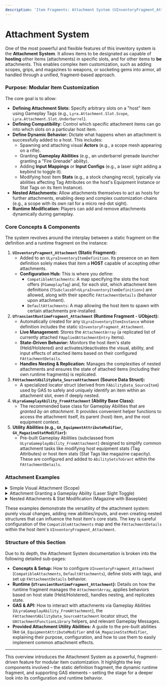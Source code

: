 ```yaml
---
description: 'Item Fragments: Attachment System (UInventoryFragment_Attachment) Overview'
---
```


# Attachment System

One of the most powerful and flexible features of this inventory system is the **Attachment System**. It allows items to be designated as capable of **hosting** other items (attachments) in specific slots, and for other items to **be** attachments. This enables complex item customization, such as adding scopes, grips, and magazines to weapons, or socketing gems into armor, all handled through a unified, fragment-based approach.

### Purpose: Modular Item Customization

The core goal is to allow:

* **Defining Attachment Slots:** Specify arbitrary slots on a "host" item using Gameplay Tags (e.g., `Lyra.Attachment.Slot.Scope`, `Lyra.Attachment.Slot.Underbarrel`).
* **Defining Compatibility:** Control which specific attachment items can go into which slots on a particular host item.
* **Define Dynamic Behavior:** Dictate what happens when an attachment is successfully added to a host. This includes:
  * Spawning and attaching visual **Actors** (e.g., a scope mesh appearing on a rifle).
  * Granting **Gameplay Abilities** (e.g., an underbarrel grenade launcher granting a "Fire Grenade" ability).
  * Adding **Input Mappings** or **Input Configs** (e.g., a laser sight adding a keybind to toggle it).
  * Modifying host item **Stats** (e.g., a stock changing recoil, typically via abilities affecting Tag Attributes on the host's Equipment Instance or Stat Tags on its Item Instance).
* **Nested Attachments:** Allow attachments themselves to act as hosts for further attachments, enabling deep and complex customization chains (e.g., a scope with its own rail for a micro red-dot sight).
* **Runtime Modification:** Players can add and remove attachments dynamically during gameplay.

### Core Concepts & Components

The system revolves around the interplay between a static fragment on the definition and a runtime fragment on the instance:

1. **`UInventoryFragment_Attachment` (Static Fragment):**
   * Added to an `ULyraInventoryItemDefinition`. Its presence on an item definition solely makes that item a **HOST** capable of accepting other attachments.
   * **Configuration Hub:** This is where you define:
     * `CompatibleAttachments`: A map specifying the slots the host offers (`FGameplayTag`) and, for each slot, which attachment item definitions (`TSubclassOf<ULyraInventoryItemDefinition>`) are allowed, along with their specific `FAttachmentDetails` (behavior upon attachment).
     * `DefaultAttachments`: A map allowing the host item to spawn with certain attachments pre-installed.
2. **`UTransientRuntimeFragment_Attachment` (Runtime Fragment - UObject):**
   * Automatically created for any `ULyraInventoryItemInstance` whose definition includes the static `UInventoryFragment_Attachment`.
   * **Live Management:** Stores the `AttachmentArray` (a replicated list of currently attached `FAppliedAttachmentEntry` items).
   * **State-Driven Behavior:** Monitors the host item's state (Held/Holstered) and activates/deactivates the visual, ability, and input effects of attached items based on their configured `FAttachmentDetails`.
   * **Handles Nesting & Replication:** Manages the complexities of nested attachments and ensures the state of attached items (including their own runtime fragments) is replicated.
3. **`FAttachmentAbilityData_SourceAttachment` (Source Data Struct):**
   * A specialized locator struct (derived from `FAbilityData_SourceItem`) used by GAS to safely and uniquely identify an item within an attachment slot, even if deeply nested.
4. **`ULyraGameplayAbility_FromAttachment` (Ability Base Class):**
   * The recommended base class for Gameplay Abilities that are _granted by an attachment_. It provides convenient helper functions to access the attachment itself, its parent (host) item, and the root equipment context.
5. **Utility Abilities (e.g., `GA_EquipmentAttributeModifier`, `GA_MagazineStatModifier`):**
   * Pre-built Gameplay Abilities (subclassed from `ULyraGameplayAbility_FromAttachment`) designed to simplify common attachment tasks like modifying host equipment stats (Tag Attributes) or host item stats (Stat Tags like magazine capacity). These are configured and added to `AbilitySetsToGrant` within the `FAttachmentDetails`.

### Attachment Examples

<details>

<summary>Simple Visual Attachment (Scope)</summary>

**Goal:** Attach a scope mesh to a rifle. The scope itself grants no new abilities but provides a visual change.

1. **Define Items & Fragments:**
   * **Host Item (`ID_Rifle_Marksman`):**
     * Has `UInventoryFragment_EquippableItem` (linked to `ED_Rifle_Marksman`).
     * Has `UInventoryFragment_Attachment` with the following in `CompatibleAttachments`:
       * Key: `Lyra.Attachment.Slot.Optic`
       * Value (`FAttachmentSlotDetails`):
         * `AttachmentDetailsMap`:
           * Key: `ID_Attachment_Scope_4x`
           * Value (`FAttachmentDetails`):
             * `AttachmentIcon`: `T_UI_Icon_OpticSlot`
             * `HolsteredAttachmentSettings`:
               * `ActorSpawnInfo`: `ActorToSpawn = BP_Scope_4x_HolsteredVariant`, `AttachSocket = rifle_optic_socket`, `AttachTransform = (Adjusted for holstered view)`
             * `HeldAttachmentSettings`:
               * `ActorSpawnInfo`: `ActorToSpawn = BP_Scope_4x_Attached`, `AttachSocket = rifle_optic_socket`, `AttachTransform = (Identity or fine-tuned for held view)`
   * **Attachment Item (`ID_Attachment_Scope_4x`):**
     * Has `UInventoryFragment_InventoryIcon` (for UI).
     * Has `UInventoryFragment_PickupItem` (to be droppable, specifying `SM_Scope_4x_Pickup` mesh).
     * _(Does NOT need `UInventoryFragment_Attachment` unless it can host further attachments)._
   * **Actor Blueprints:**
     * `BP_Scope_4x_Attached`: Contains the scope mesh intended for when the rifle is held.
     * `BP_Scope_4x_HolsteredVariant`: (Optional) A different mesh or LOD for when the rifle (and scope) are holstered.
2. **Runtime Behavior (Simplified):**
   * Player has `ID_Rifle_Marksman` equipped (instance: `RifleInstance`).
   * Player adds `ID_Attachment_Scope_4x` (instance: `ScopeInstance`) to the `Lyra.Attachment.Slot.Optic` on `RifleInstance` (e.g., via UI drag-drop triggering server-side `AddAttachmentToItemInstance`).
   * The `UTransientRuntimeFragment_Attachment` on `RifleInstance`:
     * Adds an `FAppliedAttachmentEntry` for `ScopeInstance` to its `AttachmentArray`.
     * If `RifleInstance` is currently **Held** (via `bIsEquipped` on its runtime fragment):
       * It reads `HeldAttachmentSettings` from the entry.
       * It calls `SpawnAttachmentActor`, which spawns `BP_Scope_4x_Attached` and attaches it to `RifleInstance`'s held weapon actor at `rifle_optic_socket`.
     * If `RifleInstance` is currently **Holstered** (via `bIsHolstered`):
       * It reads `HolsteredAttachmentSettings` and spawns/attaches `BP_Scope_4x_HolsteredVariant`.
   * When `RifleInstance` transitions between Held and Holstered (e.g., player swaps weapons), the `OnEquipped`/`OnHolster` callbacks on its `UTransientRuntimeFragment_Attachment` trigger deactivation of the old state's actor and activation of the new state's actor for the scope.

**Result:** The scope mesh appears correctly on the rifle, changing its visual based on whether the rifle is held or holstered.

</details>

<details>

<summary>Attachment Granting a Gameplay Ability (Laser Sight Toggle)</summary>

**Goal:** Attach a laser sight that grants the player an ability to toggle the laser on/off when the host weapon is held.

1. **Define Items & Fragments:**
   * **Host Item (`ID_Pistol_Tactical`):**
     * Has `UInventoryFragment_EquippableItem`.
     * Has `UInventoryFragment_Attachment` with `CompatibleAttachments`:
       * Key: `Lyra.Attachment.Slot.AccessoryRail`
       * Value (`FAttachmentSlotDetails`):
         * `AttachmentDetailsMap`:
           * Key: `ID_Attachment_LaserModule`
           * Value (`FAttachmentDetails`):
             * `HeldAttachmentSettings`:
               * `AbilitySetsToGrant`: `[{AS_LaserToggleAbility}]` (An Ability Set containing `GA_ToggleLaserSight`)
               * `ActorSpawnInfo`: `ActorToSpawn = BP_LaserModule_Attached` (Mesh with a controllable laser beam component)
               * `InputConfig`: (Optional) `InputConfig_LaserToggle` mapping an input action (e.g., `IA_ToggleAccessory`) to `Ability.Weapon.ToggleLaser`.
             * `HolsteredAttachmentSettings`: (Laser actor might be hidden or off, no abilities/input).
   * **Attachment Item (`ID_Attachment_LaserModule`):** Standard Icon/Pickup fragments.
   * **Ability Set (`AS_LaserToggleAbility`):** Contains `GA_ToggleLaserSight`.
   * **Gameplay Ability (`GA_ToggleLaserSight`):**
     * Inherits from `ULyraGameplayAbility_FromAttachment`.
     * In `ActivateAbility`:
       * Uses `GetAssociatedAttachmentItem()` to get the laser module instance.
       * Uses `GetSpawnAttachmentActor()` to get the `BP_LaserModule_Attached` actor instance.
       * Calls a function/event on `BP_LaserModule_Attached` to toggle its laser beam visibility/effect.
       * When ability is removed, turn off the laser beam
   * **Actor Blueprint (`BP_LaserModule_Attached`):** Contains the laser mesh and a `UParticleSystemComponent` or `UNiagaraComponent` for the laser beam, with functions to toggle its visibility.
2. **Runtime Behavior (Simplified):**
   * Player attaches `ID_Attachment_LaserModule` to `ID_Pistol_Tactical`'s accessory rail.
   * Pistol is **Held**:
     * The `UTransientRuntimeFragment_Attachment` on the pistol instance:
       * Spawns `BP_LaserModule_Attached`.
       * Grants `AS_LaserToggleAbility` to the player's ASC (Source Object will be the pistol instance, Dynamic Source Tag will be `Lyra.Attachment.Slot.AccessoryRail`).
       * (If configured) Adds `InputConfig_LaserToggle` to the player's input.
   * Player presses the input mapped in `InputConfig_LaserToggle` (e.g., 'L' key).
   * `GA_ToggleLaserSight` activates. It finds its spawned laser actor and toggles the beam.
   * Pistol is **Holstered**:
     * Abilities and Input Config from the laser module are removed. The `BP_LaserModule_Attached` might be destroyed and replaced by a holstered variant or simply hidden/disabled by its logic.

**Result:** Player gains a new ability (and potentially input) to control the laser sight only when the pistol with the laser attached is actively held.

</details>

<details>

<summary>Nested Attachments &#x26; Stat Modification (Magazine with Baseplate)</summary>

**Goal:** A rifle magazine (`ID_Attachment_Magazine_30Rnd`) attaches to a rifle. This magazine _itself_ can host a "Magazine Baseplate" attachment (`ID_Attachment_MagBase_Tactical`). The baseplate slightly improves the _rifle's_ reload speed (a Tag Attribute on the rifle's `ULyraEquipmentInstance`), and the magazine itself defines the _rifle's_ magazine capacity (a Stat Tag on the rifle's `ULyraInventoryItemInstance`).

1. **Define Items & Fragments:**
   * **Host Item (`ID_Rifle_Carbine`):**
     * Has `UInventoryFragment_EquippableItem` (links to `ED_Rifle_Carbine`).
       * `ED_Rifle_Carbine`'s `Instance Type` is `ULyraWeaponInstance` (or a subclass). This instance will have the `Weapon.Stat.ReloadSpeedMultiplier` Tag Attribute.
     * Has `UInventoryFragment_SetStats` that _might_ initialize `Weapon.Ammo.MagazineCapacity` to a default (e.g., if no magazine is attached).
     * Has `UInventoryFragment_Attachment` with `CompatibleAttachments`:
       * Key: `Lyra.Attachment.Slot.MagazineWell`
       * Value (`FAttachmentSlotDetails`):
         * `AttachmentDetailsMap`:
           * Key: `ID_Attachment_Magazine_30Rnd`
           * Value (`FAttachmentDetails` for the 30Rnd Magazine):
             * `HeldAttachmentSettings`:
               * `ActorSpawnInfo`: Spawns `BP_Magazine_30Rnd_Attached`.
               * `AbilitySetsToGrant`: `[{AS_Magazine_30Rnd_Effects}]`
             * `HolsteredAttachmentSettings`: (Likely just ActorSpawnInfo).
   * **First-Level Attachment (`ID_Attachment_Magazine_30Rnd`):**
     * Standard Icon/Pickup fragments.
     * **Crucially, also has `UInventoryFragment_Attachment`** with `CompatibleAttachments`:
       * Key: `Lyra.Attachment.Slot.MagazineBaseplate`
       * Value (`FAttachmentSlotDetails`):
         * `AttachmentDetailsMap`:
           * Key: `ID_Attachment_MagBase_Tactical`
           * Value (`FAttachmentDetails` for the Tactical Baseplate _when attached to this magazine_):
             * `HeldAttachmentSettings`:
               * `ActorSpawnInfo`: Spawns `BP_MagBase_Tactical_Attached`.
               * `AbilitySetsToGrant`: `[{AS_MagBaseplate_Tactical_Effects}]`
             * `HolsteredAttachmentSettings`: (Likely just ActorSpawnInfo).
   * **Second-Level Attachment (`ID_Attachment_MagBase_Tactical`):** Standard Icon/Pickup fragments.
2. **Define Abilities & Effects:**
   * **Ability Set (`AS_Magazine_30Rnd_Effects`):**
     * Contains an instance of your **`GA_MagazineStatModifier`** subclass (e.g., `GA_Magazine_Set30RndCapacity`).
       * `GA_Magazine_Set30RndCapacity` Defaults: Configured to set the `Weapon.Ammo.MagazineCapacity` **Stat Tag** on the _host equipment's item instance_ to `30`.
   * **Ability Set (`AS_MagBaseplate_Tactical_Effects`):**
     * Contains an instance of your **`GA_EquipmentAttributeModifier`** subclass (e.g., `GA_MagBaseplate_ReloadBonus`).
       * `GA_MagBaseplate_ReloadBonus` Defaults: Its `FloatStatModification` array is configured with:
         * `Tag`: `Weapon.Stat.ReloadSpeedMultiplier`
         * `ModificationValue`: `0.95` (example for 5% faster)
         * `ModOp`: `Multiply`
3. **Runtime Behavior (Simplified):**
   * Player has `ID_Rifle_Carbine` (`RifleInstance`) equipped and **Held**.
   * **Step A: Magazine Attached**
     * Player attaches `ID_Attachment_Magazine_30Rnd` (`MagInstance`) to `RifleInstance`'s `MagazineWell` slot.
     * The `UTransientRuntimeFragment_Attachment` on `RifleInstance` activates `MagInstance`'s behaviors because the rifle is Held.
     * `AS_Magazine_30Rnd_Effects` is granted.
     * `GA_Magazine_Set30RndCapacity` (subclass of your `GA_MagazineStatModifier`) activates:
       * It uses `GetAssociatedEquipmentItem()` to get `RifleInstance`.
       * It calls `RifleInstance->SetStatTagStack(TAG_Weapon_Ammo_MagazineCapacity, 30)`.
       * (It also handles potential ammo overflow/underflow logic if the capacity changes while ammo is present).
     * The rifle now effectively has a 30-round magazine capacity.
   * **Step B: Baseplate Attached to Magazine**
     * Player attaches `ID_Attachment_MagBase_Tactical` (`BaseplateInstance`) to `MagInstance`'s `MagazineBaseplate` slot.
     * Since `MagInstance` is active (because `RifleInstance` is Held), `MagInstance`'s `UTransientRuntimeFragment_Attachment` activates `BaseplateInstance`'s behaviors.
     * `AS_MagBaseplate_Tactical_Effects` is granted. The `SourceObject` for this grant is `MagInstance`.
     * `GA_MagBaseplate_ReloadBonus` (subclass of your `GA_EquipmentAttributeModifier`) activates:
       * It uses `GetAssociatedEquipmentInstance()` to correctly find the `ULyraEquipmentInstance` of the root `RifleInstance`.
       * It iterates its preconfigured `FloatStatModification` array.
       * It calls `RifleEquipmentInstance->ModifyTagAttribute(Weapon.Stat.ReloadSpeedMultiplier, 0.95, EFloatModOp::Multiply)` and stores the returned `FFloatStatModification` handle internally.
     * The rifle's `ReloadSpeedMultiplier` Tag Attribute is now modified.
   * **Step C: Baseplate Removed**
     * Player removes `BaseplateInstance` from `MagInstance`.
     * `GA_MagBaseplate_ReloadBonus` is removed from the ASC.
     * Its `EndAbility` (or similar cleanup) logic iterates its stored `FFloatStatModification` handles and calls `RifleEquipmentInstance->ReverseTagAttributeModification()` for each, restoring the rifle's reload speed.
   * **Step D: Magazine Removed**
     * Player removes `MagInstance` from `RifleInstance`.
     * `GA_Magazine_Set30RndCapacity` is removed.
     * Its `EndAbility` logic would revert the `Weapon.Ammo.MagazineCapacity` Stat Tag on `RifleInstance` (perhaps to a default value, or another magazine's value if one is swapped in).
     * Since `BaseplateInstance` was attached to `MagInstance`, its effects are also implicitly deactivated and cleaned up because its parent attachment (`MagInstance`) is no longer active in the context of the rifle.

**Result:**

* The rifle's magazine capacity (a Stat Tag on its Item Instance) is directly controlled by the attached magazine's specialized `GA_MagazineStatModifier`.
* An attachment _on the magazine_ (the baseplate) can correctly modify stats (Tag Attributes) on the _root weapon's Equipment Instance_ using the specialized `GA_EquipmentAttributeModifier` and its helper `GetAssociatedEquipmentInstance()`.
* Changes are properly reversed when attachments are removed due to the abilities storing modification handles or performing cleanup in their `RemoveAbility`.

</details>

These examples demonstrate the versatility of the attachment system: purely visual changes, adding new abilities/inputs, and even creating nested structures that can influence the host item's core stats. The key is careful configuration of the `CompatibleAttachments` map and the `FAttachmentDetails` within the host item's `UInventoryFragment_Attachment`.

### Structure of this Section

Due to its depth, the Attachment System documentation is broken into the following detailed sub-pages:

* **Concepts & Setup:** How to configure `UInventoryFragment_Attachment` (`CompatibleAttachments`, `DefaultAttachments`), define slots with tags, and set up `FAttachmentDetails` behavior.
* **Runtime (`UTransientRuntimeFragment_Attachment`):** Details on how the runtime fragment manages the `AttachmentArray`, applies behaviors based on host state (Held/Holstered), handles nesting, and replicates state.
* **GAS & API:** How to interact with attachments via Gameplay Abilities (`ULyraGameplayAbility_FromAttachment`), the `FAttachmentAbilityData_SourceAttachment` locator struct, the `UAttachmentFunctionLibrary` helpers, and relevant Gameplay Messages.
* &#x20;**Provided Attachment Utility Abilities:** A guide to the pre-built abilities like `GA_EquipmentAttributeModifier` and `GA_MagazineStatModifier`, explaining their purpose, configuration, and how to use them to easily implement common attachment effects.

***

This overview introduces the Attachment System as a powerful, fragment-driven feature for modular item customization. It highlights the key components involved – the static definition fragment, the dynamic runtime fragment, and supporting GAS elements – setting the stage for a deeper look into its configuration and runtime behavior.
